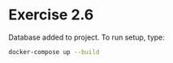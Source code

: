# Exercise 2.6

Database added to project. To run setup, type:

```bash
docker-compose up --build
```
